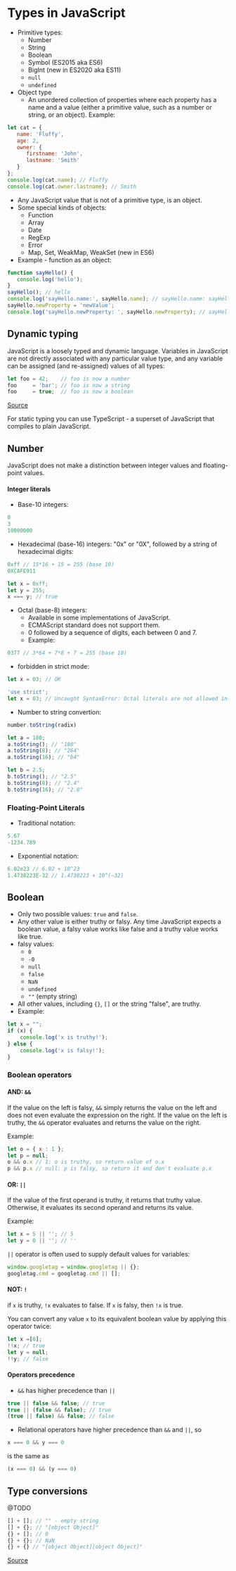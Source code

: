 # Types in JavaScript
- Primitive types:
   - Number
   - String
   - Boolean
   - Symbol (ES2015 aka ES6)
   - BigInt (new in ES2020 aka ES11)
   - `null`
   - `undefined`
- Object type
   - An unordered collection of properties where each property has a name and a value (either a primitive value, such as a number or string, or an object). Example:
``` javascript
let cat = {
   name: 'Fluffy',
   age: 2,
   owner: {
      firstname: 'John',
      lastname: 'Smith'
   }
};
console.log(cat.name); // Fluffy
console.log(cat.owner.lastname); // Smith
```
   - Any JavaScript value that is not of a primitive type, is an object.
   - Some special kinds of objects:
      - Function
      - Array
      - Date
      - RegExp
      - Error
      - Map, Set, WeakMap, WeakSet (new in ES6)
   - Example - function as an object:
``` javascript
function sayHello() {
   console.log('hello');
}
sayHello(); // hello
console.log('sayHello.name:', sayHello.name); // sayHello.name: sayHello
sayHello.newProperty = 'newValue';
console.log('sayHello.newProperty: ', sayHello.newProperty); // sayHello.newProperty: newValue
```

## Dynamic typing
JavaScript is a loosely typed and dynamic language. Variables in JavaScript are not directly associated with any particular value type, and any variable can be assigned (and re-assigned) values of all types:
```javascript
let foo = 42;    // foo is now a number
foo     = 'bar'; // foo is now a string
foo     = true;  // foo is now a boolean
```
[Source](https://developer.mozilla.org/en-US/docs/Web/JavaScript/Data_structures)

For static typing you can use TypeScript - a superset of JavaScript that compiles to plain JavaScript.

## Number
JavaScript does not make a distinction between integer values
and floating-point values.

#### Integer literals
- Base-10 integers:
```javascript
0
3
10000000
```
- Hexadecimal (base-16) integers: "0x" or "0X", followed by a string of hexadecimal digits:
```javascript
0xff // 15*16 + 15 = 255 (base 10)
0XCAFE911
```
```javascript
let x = 0xff;
let y = 255; 
x === y; // true
```
- Octal (base-8) integers:
   - Available in some implementations of JavaScript.
   - ECMAScript standard does not support them.
   - 0 followed by a sequence of digits, each between 0 and 7.
   - Example:
```javascript
0377 // 3*64 + 7*8 + 7 = 255 (base 10)
```
   - forbidden in strict mode:
```javascript
let x = 03; // OK
```
```javascript
'use strict';
let x = 03; // Uncaught SyntaxError: Octal literals are not allowed in strict mode.
```
- Number to string convertion:
```javascript
number.toString(radix)
```
```javascript
let a = 180;
a.toString(); // "180"
a.toString(8); // "264"
a.toString(16); // "b4"

let b = 2.5;
b.toString(); // "2.5"
b.toString(8); // "2.4"
b.toString(16); // "2.8"
```

### Floating-Point Literals
- Traditional notation:
```javascript
5.67
-1234.789
```
- Exponential notation:
```javascript
6.02e23 // 6.02 × 10^23
1.4738223E-32 // 1.4738223 × 10^(−32)
```
## Boolean
- Only two possible values: `true` and `false`.
- Any other value is either truthy or falsy. Any time JavaScript expects a boolean value, a falsy value
works like false and a truthy value works like true.
- falsy values:
   - `0`
   - `-0`
   - `null`
   - `false`
   - `NaN`
   - `undefined`
   - `""` (empty string)
- All other values, including `{}`, `[]` or the string "false", are truthy.
- Example:
```javascript
let x = "";
if (x) {
    console.log('x is truthy!');
} else {
    console.log('x is falsy!');
}
```
### Boolean operators
#### AND: `&&`
If the value on the left is falsy, `&&` simply returns the value on the left and does not even evaluate the expression on the right.
If the value on the left is truthy, the `&&` operator evaluates and returns the value on the right.

Example:
```javascript
let o = { x : 1 };
let p = null;
o && o.x // 1: o is truthy, so return value of o.x
p && p.x // null: p is falsy, so return it and don't evaluate p.x
```
#### OR: `||`
If the value of the first operand is truthy, it returns that truthy
value. Otherwise, it evaluates its second operand and returns its value.

Example:
```javascript
let x = 5 || ''; // 5
let y = 0 || ''; // ''
```
`||` operator is often used to supply default values for variables:
```javascript
window.googletag = window.googletag || {};
googletag.cmd = googletag.cmd || [];
```
#### NOT: `!`
if `x` is truthy, `!x` evaluates to
false. If `x` is falsy, then `!x` is true.

You can convert any value `x` to its
equivalent boolean value by applying this operator twice: 
```javascript
let x =[0];
!!x; // true
let y = null;
!!y; // false
```
#### Operators precedence
- `&&` has higher precedence than `||`
```javascript
true || false && false; // true
true || (false && false); // true
(true || false) && false; // false
```
- Relational operators have higher precedence than `&&` and `||`, so
```javascript
x === 0 && y === 0
```
is the same as
```javascript
(x === 0) && (y === 0)
```

## Type conversions
@TODO
```javascript
[] + []; // "" - empty string
[] + {}; // "[object Object]"
{} + []; // 0
{} + {}; // NaN
{} + {} // "[object Object][object Object]"
```
[Source](https://www.quora.com/Why-is-JavaScript-called-the-most-confusing-web-programming-language)